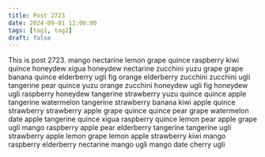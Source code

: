 ```yaml
---
title: Post 2723
date: 2024-09-01 12:00:00
tags: [tag1, tag2]
draft: false
---
```

This is post 2723.
mango
nectarine
lemon
grape
quince
raspberry
kiwi
quince
honeydew
xigua
honeydew
nectarine
zucchini
yuzu
grape
grape
banana
quince
elderberry
ugli
fig
orange
elderberry
zucchini
zucchini
ugli
tangerine
pear
quince
yuzu
orange
zucchini
honeydew
ugli
fig
honeydew
ugli
raspberry
honeydew
tangerine
strawberry
yuzu
quince
quince
apple
tangerine
watermelon
tangerine
strawberry
banana
kiwi
apple
quince
strawberry
strawberry
apple
grape
quince
quince
pear
grape
watermelon
date
apple
tangerine
quince
xigua
raspberry
quince
lemon
pear
apple
grape
ugli
mango
raspberry
apple
pear
elderberry
tangerine
tangerine
ugli
strawberry
apple
lemon
grape
lemon
apple
strawberry
kiwi
mango
raspberry
elderberry
nectarine
mango
ugli
mango
date
cherry
ugli

